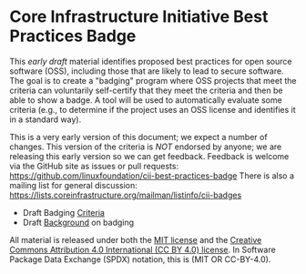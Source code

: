 # Core Infrastructure Initiative Best Practices Badge

This *early* *draft* material identifies proposed best practices
for open source software (OSS), including those that are likely to lead
to secure software.
The goal is to create a "badging" program where OSS projects
that meet the criteria can voluntarily self-certify that they meet the
criteria and then be able to show a badge.
A tool will be used to automatically evaluate some criteria (e.g., to determine if the project uses an
OSS license and identifies it in a standard way).

This is a very early version of this document;
we expect a number of changes.
This version of the criteria is *NOT* endorsed by anyone;
we are releasing this early version so we can get feedback.
Feedback is welcome via the GitHub site as issues or pull requests:
https://github.com/linuxfoundation/cii-best-practices-badge
There is also a mailing list for general discussion:
https://lists.coreinfrastructure.org/mailman/listinfo/cii-badges

* Draft Badging [Criteria](./criteria.md)
* Draft [Background](./background.md) on badging

All material is released under both the [MIT license](./LICENSE)
and the
[Creative Commons Attribution 4.0 International (CC BY 4.0) license](https://creativecommons.org/licenses/by/4.0/).
In Software Package Data Exchange (SPDX) notation, this is (MIT OR CC-BY-4.0).
